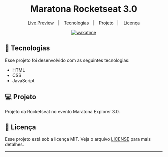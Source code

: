 <h1 align="center">
  Maratona Rocketseat 3.0
</h1>

<p align="center">
  <a href="https://brunoh-cardapio.netlify.app/">Live Preview</a>&nbsp;&nbsp;&nbsp;|&nbsp;&nbsp;&nbsp;
  <a href="#-tecnologias">Tecnologias</a>&nbsp;&nbsp;&nbsp;|&nbsp;&nbsp;&nbsp;
  <a href="#-projeto">Projeto</a>&nbsp;&nbsp;&nbsp;|&nbsp;&nbsp;&nbsp;
  <a href="#memo-licença">Licença</a>
</p>

<p align="center">
<a href="https://wakatime.com/badge/user/68660678-6b86-4b78-98df-f5f41a37e1bc/project/ff9f2a49-d543-4841-811d-8c54ff755f09"><img src="https://wakatime.com/badge/user/68660678-6b86-4b78-98df-f5f41a37e1bc/project/ff9f2a49-d543-4841-811d-8c54ff755f09.svg" alt="wakatime"></a>
</p>

## 🚀 Tecnologias

Esse projeto foi desenvolvido com as seguintes tecnologias:

- HTML
- CSS
- JavaScript

## 💻 Projeto

Projeto da Rocketseat no evento Maratona Explorer 3.0.

## :memo: Licença

Esse projeto está sob a licença MIT. Veja o arquivo [LICENSE](.github/LICENSE.md) para mais detalhes.

---
